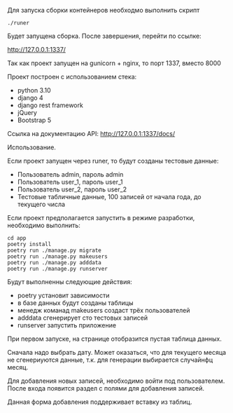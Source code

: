 Для запуска сборки контейнеров необходмо выполнить скрипт

`./runer`

Будет запущена сборка.
После завершения, перейти по ссылке:

http://127.0.0.1:1337/

Так как проект запущен на gunicorn + nginx, то порт 1337, вместо 8000

Проект построен с использованием стека:
- python 3.10
- django 4
- django rest framework
- jQuery
- Bootstrap 5

Ссылка на документацию API: http://127.0.0.1:1337/docs/

Использование.

Если проект запущен через runer, то будут созданы тестовые данные:
- Пользователь admin, пароль admin
- Пользователь user\_1, пароль user\_1
- Пользователь user\_2, пароль user\_2
- Тестовые табличные данные, 100 записей от начала года, до текущего числа

Если проект предполагается запустить в режиме разработки, необходимо выполнить:

```
cd app
poetry install
poetry run ./manage.py migrate
poetry run ./manage.py makeusers
poetry run ./manage.py adddata
poetry run ./manage.py runserver
```

Будут выполненны следующие действия:

- poetry установит зависимости
- в базе данных будут созданы таблицы
- менедж команад makeusers создаст трёх пользователей
- adddata сгенерирует сто тестовых записей
- runserver запустить приложение

При первом запуске, на странице отобразится пустая таблица данных.

Сначала надо выбрать дату. Может оказаться, что для текущего месяца не сгенериуются данные, т.к. для генерации выбирается случайнфц месяц.

Для добавления новых записей, необходимо войти под пользователем.
После входа появится раздел с полями для добавления записей.

Данная форма добавления поддерживает вставку из таблиц.
